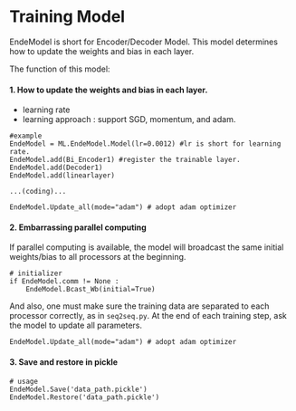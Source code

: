 # Training Model
EndeModel is short for Encoder/Decoder Model.
This model determines how to update the weights and bias in each layer.

The function of this model:

#### 1. How to update the weights and bias in each layer.
* learning rate
* learning approach : support SGD, momentum, and adam.
```
#example
EndeModel = ML.EndeModel.Model(lr=0.0012) #lr is short for learning rate.
EndeModel.add(Bi_Encoder1) #register the trainable layer.
EndeModel.add(Decoder1)
EndeModel.add(linearlayer)

...(coding)...

EndeModel.Update_all(mode="adam") # adopt adam optimizer
```
#### 2. Embarrassing parallel computing

If parallel computing is available, the model will broadcast the same initial weights/bias to all processors at the beginning.
```
# initializer
if EndeModel.comm != None :
    EndeModel.Bcast_Wb(initial=True)
```
And also, one must make sure the training data are separated to each processor correctly, as  in ```seq2seq.py```.
At the end of each training step, ask the model to update all parameters.
```
EndeModel.Update_all(mode="adam") # adopt adam optimizer
```


#### 3. Save and restore in pickle
```
# usage
EndeModel.Save('data_path.pickle')
EndeModel.Restore('data_path.pickle')
```
